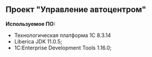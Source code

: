Проект "Управление автоцентром"
------------

 **Используемое ПО:**

 - Технологическая платформа 1С 8.3.14
 - Liberica JDK 11.0.5;
 - 1C:Enterprise Development Tools 1.16.0;
